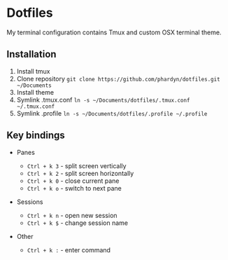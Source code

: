 # Dotfiles
My terminal configuration contains Tmux and custom OSX terminal theme.

## Installation
1. Install tmux
2. Clone repository `git clone https://github.com/phardyn/dotfiles.git ~/Documents`
3. Install theme
4. Symlink .tmux.conf `ln -s ~/Documents/dotfiles/.tmux.conf ~/.tmux.conf`
5. Symlink .profile `ln -s ~/Documents/dotfiles/.profile ~/.profile`

## Key bindings
- Panes
  - `Ctrl + k 3` - split screen vertically
  - `Ctrl + k 2` - split screen horizontally
  - `Ctrl + k 0` - close current pane
  - `Ctrl + k o` - switch to next pane

- Sessions
  - `Ctrl + k n` - open new session
  - `Ctrl + k $` - change session name

- Other
  - `Ctrl + k :` - enter command
